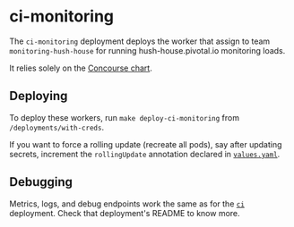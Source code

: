 # ci-monitoring

The `ci-monitoring` deployment deploys the worker that assign to team `monitoring-hush-house`
for running hush-house.pivotal.io monitoring loads.

It relies solely on the [Concourse chart](https://github.com/concourse/concourse-chart).

## Deploying

To deploy these workers, run `make deploy-ci-monitoring` from `/deployments/with-creds`.

If you want to force a rolling update (recreate all pods), say after updating
secrets, increment the `rollingUpdate` annotation declared in [`values.yaml`].

[`values.yaml`]: ./values.yaml


## Debugging

Metrics, logs, and debug endpoints work the same as for the [`ci`] deployment.
Check that deployment's README to know more.

[`ci`]: ../ci
